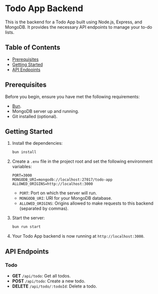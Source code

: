# Todo App Backend

<!-- ![Todo App Logo](todo-app-logo.png) -->

This is the backend for a Todo App built using Node.js, Express, and MongoDB. It provides the necessary API endpoints to manage your to-do lists.

## Table of Contents

- [Prerequisites](#prerequisites)
- [Getting Started](#getting-started)
- [API Endpoints](#api-endpoints)

## Prerequisites

Before you begin, ensure you have met the following requirements:

- [Bun](https://bun.sh/).
- MongoDB server up and running.
- Git installed (optional).

## Getting Started

1. Install the dependencies:

   ```bash
   bun install
   ```

2. Create a `.env` file in the project root and set the following environment variables:

   ```
   PORT=3000
   MONGODB_URI=mongodb://localhost:27017/todo-app
   ALLOWED_ORIGINS=http://localhost:3000
   ```

   - `PORT`: Port on which the server will run.
   - `MONGODB_URI`: URI for your MongoDB database.
   - `ALLOWED_ORIGINS`: Origins allowed to make requests to this backend (separated by commas).

3. Start the server:

   ```bash
   bun run start
   ```

4. Your Todo App backend is now running at `http://localhost:3000`.

## API Endpoints

### Todo

- **GET** `/api/todo`: Get all todos.
- **POST** `/api/todo`: Create a new todo.
- **DELETE** `/api/todo/:todoId`: Delete a todo.
